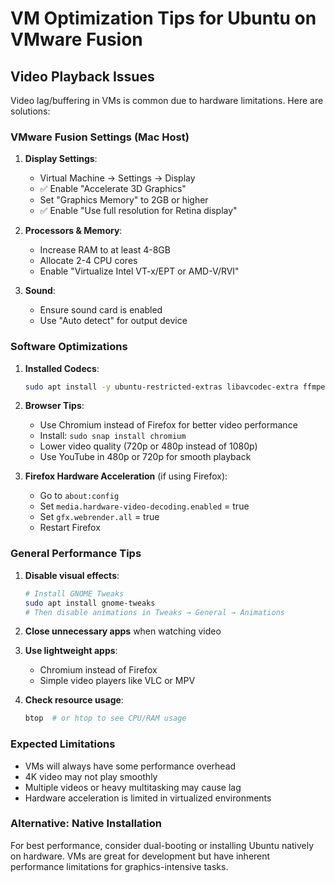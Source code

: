 # VM Optimization Tips for Ubuntu on VMware Fusion

## Video Playback Issues

Video lag/buffering in VMs is common due to hardware limitations. Here are solutions:

### VMware Fusion Settings (Mac Host)

1. **Display Settings**:
   - Virtual Machine → Settings → Display
   - ✅ Enable "Accelerate 3D Graphics"
   - Set "Graphics Memory" to 2GB or higher
   - ✅ Enable "Use full resolution for Retina display"

2. **Processors & Memory**:
   - Increase RAM to at least 4-8GB
   - Allocate 2-4 CPU cores
   - Enable "Virtualize Intel VT-x/EPT or AMD-V/RVI"

3. **Sound**:
   - Ensure sound card is enabled
   - Use "Auto detect" for output device

### Software Optimizations

1. **Installed Codecs**:
   ```bash
   sudo apt install -y ubuntu-restricted-extras libavcodec-extra ffmpeg
   ```

2. **Browser Tips**:
   - Use Chromium instead of Firefox for better video performance
   - Install: `sudo snap install chromium`
   - Lower video quality (720p or 480p instead of 1080p)
   - Use YouTube in 480p or 720p for smooth playback

3. **Firefox Hardware Acceleration** (if using Firefox):
   - Go to `about:config`
   - Set `media.hardware-video-decoding.enabled` = true
   - Set `gfx.webrender.all` = true
   - Restart Firefox

### General Performance Tips

1. **Disable visual effects**:
   ```bash
   # Install GNOME Tweaks
   sudo apt install gnome-tweaks
   # Then disable animations in Tweaks → General → Animations
   ```

2. **Close unnecessary apps** when watching video

3. **Use lightweight apps**:
   - Chromium instead of Firefox
   - Simple video players like VLC or MPV

4. **Check resource usage**:
   ```bash
   btop  # or htop to see CPU/RAM usage
   ```

### Expected Limitations

- VMs will always have some performance overhead
- 4K video may not play smoothly
- Multiple videos or heavy multitasking may cause lag
- Hardware acceleration is limited in virtualized environments

### Alternative: Native Installation

For best performance, consider dual-booting or installing Ubuntu natively on hardware. VMs are great for development but have inherent performance limitations for graphics-intensive tasks.
